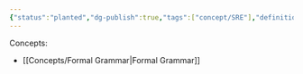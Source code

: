 ```yaml
---
{"status":"planted","dg-publish":true,"tags":["concept/SRE"],"definition":"A formal language consists of words whose letters are taken from an alphabet and are well-formed according to a specific set of rules called a formal grammar.","url":"https://en.wikipedia.org/wiki/Formal_language","creation_date":"2024-05-02 18:00","permalink":"/concepts/formal-language/","dgPassFrontmatter":true}
---
```


Concepts: 
- [[Concepts/Formal Grammar\|Formal Grammar]]
